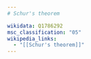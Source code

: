 ```yaml
---
# Schur's theorem

wikidata: Q1786292
msc_classification: "05"
wikipedia_links:
  - "[[Schur's theorem]]"
---
```

